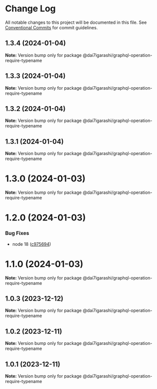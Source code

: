 # Change Log

All notable changes to this project will be documented in this file.
See [Conventional Commits](https://conventionalcommits.org) for commit guidelines.

## 1.3.4 (2024-01-04)

**Note:** Version bump only for package @dai7igarashi/graphql-operation-require-typename





## 1.3.3 (2024-01-04)

**Note:** Version bump only for package @dai7igarashi/graphql-operation-require-typename





## 1.3.2 (2024-01-04)

**Note:** Version bump only for package @dai7igarashi/graphql-operation-require-typename





## 1.3.1 (2024-01-04)

**Note:** Version bump only for package @dai7igarashi/graphql-operation-require-typename





# 1.3.0 (2024-01-03)

**Note:** Version bump only for package @dai7igarashi/graphql-operation-require-typename





# 1.2.0 (2024-01-03)


### Bug Fixes

* node 18 ([c975694](https://github.com/Dai7Igarashi/monorepo_publish_sample/commit/c9756945fa0cae78787ff515d80013aaadafdd16))





# 1.1.0 (2024-01-03)

**Note:** Version bump only for package @dai7igarashi/graphql-operation-require-typename





## 1.0.3 (2023-12-12)

**Note:** Version bump only for package @dai7igarashi/graphql-operation-require-typename





## 1.0.2 (2023-12-11)

**Note:** Version bump only for package @dai7igarashi/graphql-operation-require-typename





## 1.0.1 (2023-12-11)

**Note:** Version bump only for package @dai7igarashi/graphql-operation-require-typename
